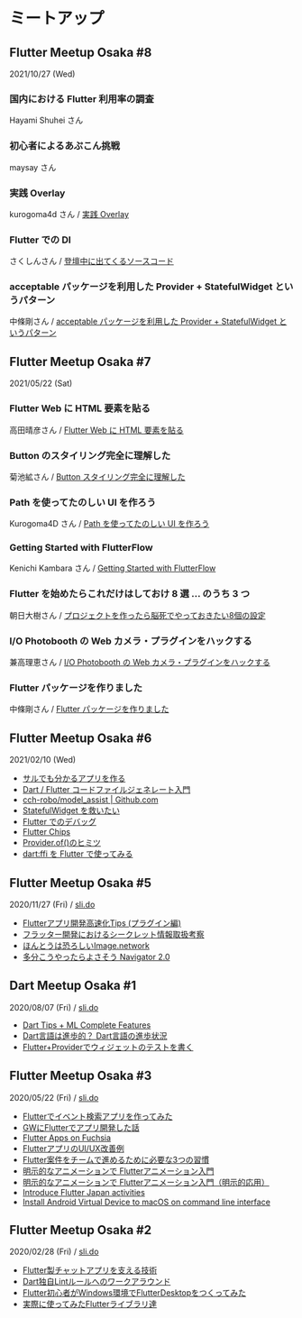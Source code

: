 # ミートアップ

## Flutter Meetup Osaka #8
2021/10/27 (Wed)

### 国内における Flutter 利用率の調査
Hayami Shuhei さん

<YouTubeVideo video-id="Qr0FYc0-Mgc" title="国内における Flutter 利用率の調査" />

<!--
[https://youtu.be/Qr0FYc0-Mgc](https://youtu.be/Qr0FYc0-Mgc)
-->

### 初心者によるあぷこん挑戦
maysay さん

<YouTubeVideo video-id="Yvh3boEaLBE" title="初心者によるあぷこん挑戦" />

<!--
[https://youtu.be/Yvh3boEaLBE](https://youtu.be/Yvh3boEaLBE)
-->

### 実践 Overlay
kurogoma4d さん / [実践 Overlay](https://boring-johnson-2e5fc2.netlify.app/1)

<YouTubeVideo video-id="4MKNZEYO4I0" title="実践 Overlay" />

<!--
[https://youtu.be/4MKNZEYO4I0](https://youtu.be/4MKNZEYO4I0)
-->

### Flutter での DI
さくしんさん / [登壇中に出てくるソースコード](https://github.com/xaatw0/osaka20211027/tree/getit)

<YouTubeVideo video-id="yLMyzM1R73w" title="Flutter での DI" />

<!--
[https://youtu.be/yLMyzM1R73w](https://youtu.be/yLMyzM1R73w)
-->

### acceptable パッケージを利用した Provider + StatefulWidget というパターン
中條剛さん / [acceptable パッケージを利用した Provider + StatefulWidget というパターン](https://docs.google.com/presentation/d/1aed7FYyUwr8NrY5nXLMQmLXlWuITSAdfB65hf2O6Qps/edit#slide=id.p)

<YouTubeVideo video-id="e4I2qQM3Z-s" title="acceptable パッケージを利用した Provider + StatefulWidget というパターン" />

<!--
[https://youtu.be/e4I2qQM3Z-s](https://youtu.be/e4I2qQM3Z-s)
-->

## Flutter Meetup Osaka #7
2021/05/22 (Sat)

### Flutter Web に HTML 要素を貼る
高田晴彦さん / [Flutter Web に HTML 要素を貼る](https://www.docswell.com/s/tfandkusu/NK6475-FlutterWebHtmlElement)

<YouTubeVideo video-id="UKqtwRLYjss" title="Flutter Web に HTML 要素を貼る" />

<!--
[https://www.youtube.com/watch?v=UKqtwRLYjss](https://www.youtube.com/watch?v=UKqtwRLYjss)
-->

### Button のスタイリング完全に理解した
菊池絋さん / [Button スタイリング完全に理解した](https://docs.google.com/presentation/d/11ZpVdRknk-CufSIxmRN86Iej3rfWNONQ15pzniNKWi8/edit#slide=id.p)

<YouTubeVideo video-id="3T_cRn3sQiI" title="Button のスタイリング完全に理解した" />

<!--
[https://www.youtube.com/watch?v=3T_cRn3sQiI](https://www.youtube.com/watch?v=3T_cRn3sQiI)
-->

### Path を使ってたのしい UI を作ろう
Kurogoma4D さん / [Path を使ってたのしい UI を作ろう](https://docs.google.com/presentation/d/1fcO-ZHH68aiUQctO_bbs_npR-xAtVn9YAS5i9fFpN4g/edit#slide=id.p)

<YouTubeVideo video-id="JzwOxpW-KbI" title="Path を使ってたのしい UI を作ろう" />

<!--
[https://www.youtube.com/watch?v=JzwOxpW-KbI](https://www.youtube.com/watch?v=JzwOxpW-KbI)
-->

### Getting Started with FlutterFlow
Kenichi Kambara さん / [Getting Started with FlutterFlow](https://speakerdeck.com/korodroid/getting-started-with-flutterflow)

<YouTubeVideo video-id="amem5wVuwQA" title="Getting Started with FlutterFlow" />

<!--
[https://www.youtube.com/watch?v=amem5wVuwQA](https://www.youtube.com/watch?v=amem5wVuwQA)
-->

### Flutter を始めたらこれだけはしておけ 8 選 ... のうち 3 つ
朝日大樹さん / [プロジェクトを作ったら脳死でやっておきたい8個の設定](https://blog.dalt.me/2708)

<YouTubeVideo video-id="ydQivPOon6g" title="Flutter を始めたらこれだけはしておけ 8 選 ... のうち 3 つ" />

<!--
[https://www.youtube.com/watch?v=ydQivPOon6g](https://www.youtube.com/watch?v=ydQivPOon6g)
-->

### I/O Photobooth の Web カメラ・プラグインをハックする
兼高理恵さん / [I/O Photobooth の Web カメラ・プラグインをハックする](https://drive.google.com/file/d/15eCW59_PTBNwYQPZsNFkNAuva5RKpXzP/view)

<YouTubeVideo video-id="zaHBqWQDzvs" title="I/O Photobooth の Web カメラ・プラグインをハックする" />

<!--
[https://www.youtube.com/watch?v=zaHBqWQDzvs](https://www.youtube.com/watch?v=zaHBqWQDzvs)
-->

### Flutter パッケージを作りました
中條剛さん / [Flutter パッケージを作りました](https://docs.google.com/presentation/d/1YssRkNYTwwkUCX826B6l6xI2B-lUWN94-Zzg0NxdBMc/edit#slide=id.p)

<YouTubeVideo video-id="Ycpo2Dq3qKs" title="Flutter パッケージを作りました" />

<!--
[https://www.youtube.com/watch?v=Ycpo2Dq3qKs](https://www.youtube.com/watch?v=Ycpo2Dq3qKs)
-->

## Flutter Meetup Osaka #6
2021/02/10 (Wed)

<YouTubeVideo video-id="XnGlLwMbMpY" title="Flutter Meetup Osaka #6" />

<!--
[https://www.youtube.com/watch?v=XnGlLwMbMpY](https://www.youtube.com/watch?v=XnGlLwMbMpY)
-->

- [サルでも分かるアプリを作る](https://docs.google.com/presentation/d/1RRonOcUChykWjL6A30SSH3r3PoCMoXArkutXxf4HJ5A/edit#slide=id.g1276827f2e_0_5)
- [Dart / Flutter コードファイルジェネレート入門](https://www.slideshare.net/cch-robo/dart-flutter-242484240)
- [cch-robo/model_assist | Github.com](https://github.com/cch-robo/model_assist)
- [StatefulWidget を救いたい](https://docs.google.com/presentation/d/1coyO9Z9p_Ot1FDTRCnq7EC5CVosYe_ge1zrDDndE7sg/edit)
- [Flutter でのデバッグ](https://speakerdeck.com/tetsukick/flutter-meetup-osaka-number-6)
- [Flutter Chips](https://zenn.dev/tetsukick/books/06ee607e30e243)
- [Provider.of()のヒミツ](https://docs.google.com/presentation/d/1DdWjtjuuNv-OxnDZNB5irqHH2l3UelGMctVTmWXKYBk/edit#slide=id.p)
- [dart:ffi を Flutter で使ってみる](https://qiita.com/hyshu/items/8eb71d7d36d56b2b5bb0)

## Flutter Meetup Osaka #5
2020/11/27 (Fri) / [sli.do](https://app.sli.do/event/3szqbwy1)

<YouTubeVideo video-id="lU4T05erc84" title="Flutter Meetup Osaka #5" />

<!--
[https://youtu.be/lU4T05erc84](https://youtu.be/lU4T05erc84)
-->

- [Flutterアプリ開発高速化Tips (プラグイン編)](https://speakerdeck.com/korodroid/flutterapurikai-fa-gao-su-hua-tips-puraguinbian)
- [フラッター開発におけるシークレット情報取扱考察](https://www2.slideshare.net/cch-robo/ss-239527695)
- [ほんとうは恐ろしいImage.network](https://docs.google.com/presentation/d/1eiMiV2B9L-3ChE16ZskUWvxuW5EZdLEVuPEi2y0PI2g/edit)
- [多分こうやったらよさそう Navigator 2.0](https://docs.google.com/presentation/d/1YRczr1NzuVzfst_fbjhHb_JF0BujXzyQ0-3A9AWJPFw/edit)

## Dart Meetup Osaka #1
2020/08/07 (Fri) / [sli.do](https://app.sli.do/event/1cs5vqx8)

<YouTubeVideo video-id="e79QGqUDfw4" title="Dart Meetup Osaka #1" />

<!--
[https://youtu.be/e79QGqUDfw4](https://youtu.be/e79QGqUDfw4)
-->

- [Dart Tips + ML Complete Features](https://speakerdeck.com/korodroid/dart-meetup-osaka-number-1-dart-tips-plus-ml-complete-features)
- [Dart言語は進歩的？ Dart言語の進歩状況](https://drive.google.com/file/d/1zi2QUSG2Rn5L06A9Gh7Myasmf20sKLu_/view)
- [Flutter+Providerでウィジェットのテストを書く](https://speakerdeck.com/osamtimizer/widget-test-with-provider)

## Flutter Meetup Osaka #3
2020/05/22 (Fri) / [sli.do](https://app.sli.do/event/8xodjmjf)

<YouTubeVideo video-id="UJyE1Bd5Y2o" title="Flutter Meetup Osaka #3" />

<!--
[https://www.youtube.com/watch?v=UJyE1Bd5Y2o](https://www.youtube.com/watch?v=0H4hc291t5A)
-->

- [Flutterでイベント検索アプリを作ってみた](https://speakerdeck.com/bumptakayuki/flutterru-men)
- [GWにFlutterでアプリ開発した話](https://www.slideshare.net/syukwsk/track-paint)
- [Flutter Apps on Fuchsia](https://speakerdeck.com/kurunpan/flutter-apps-on-fuchsia)
- [FlutterアプリのUI/UX改善例](https://speakerdeck.com/korodroid/uxgai-shan-li)
- [Flutter案件をチームで進めるために必要な3つの習慣](https://speakerdeck.com/jj_zushi/three-team-rules-for-flutter-project)
- [明示的なアニメーションで Flutterアニメーション入門](https://drive.google.com/file/d/1513SaLtoGPD70kwkpeHKHRfEToV9cw-1/view)
- [明示的なアニメーションで Flutterアニメーション入門（明示的応用）](https://drive.google.com/file/d/1Gr08nCcFdtVhRm2HMQvFSHDGlm9fz_dR/view)
- [Introduce Flutter Japan activities](https://talks.godoc.org/github.com/qt-luigi/talks/2020/introduce-flutter-japan-activities.slide#1)
- [Install Android Virtual Device to macOS on command line interface](https://talks.godoc.org/github.com/qt-luigi/talks/2020/install-avd-to-macos-on-cli.slide#1)

## Flutter Meetup Osaka #2
2020/02/28 (Fri) / [sli.do](https://app.sli.do/event/woe08zjl)

- [Flutter製チャットアプリを支える技術](https://speakerdeck.com/yasi/technologies-that-support-a-flutter-chat-application)
- [Dart独自Lintルールへのワークアラウンド](https://speakerdeck.com/tomocy/work-around-dart-custom-lint-rule)
- [Flutter初心者がWindows環境でFlutterDesktopをつくってみた](https://speakerdeck.com/tkoshi000/flutterchu-xin-zhe-gawindowshuan-jing-deflutterdesktopwotukututemita)
- [実際に使ってみたFlutterライブラリ達](https://drive.google.com/file/d/105t4Llif_w8PnO00g6eU6LPAFuB6KYap/view)
